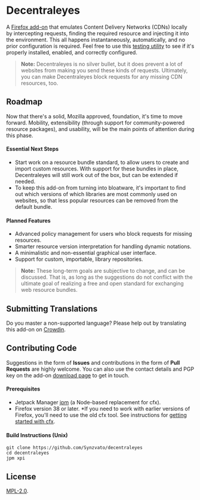 Decentraleyes
=============

A [Firefox add-on](https://addons.mozilla.org/firefox/addon/decentraleyes) that emulates Content Delivery Networks (CDNs) locally by intercepting requests, finding the required resource and injecting it into the environment. This all happens instantaneously, automatically, and no prior configuration is required. Feel free to use this [testing utility](https://decentraleyes.org/test) to see if it's properly installed, enabled, and correctly configured.

> **Note:** Decentraleyes is no silver bullet, but it does prevent a lot of websites from making you send these kinds of requests. Ultimately, you can make Decentraleyes block requests for any missing CDN resources, too.

## Roadmap

Now that there's a solid, Mozilla approved, foundation, it's time to move forward. Mobility, extensibility (through support for community-powered resource packages), and usability, will be the main points of attention during this phase.

#### Essential Next Steps

* Start work on a resource bundle standard, to allow users to create and import custom resources. With support for these bundles in place, Decentraleyes will still work out of the box, but can be extended if needed.
* To keep this add-on from turning into bloatware, it's important to find out which versions of which libraries are most commonly used on websites, so that less popular resources can be removed from the default bundle.

#### Planned Features

* Advanced policy management for users who block requests for missing resources.
* Smarter resource version interpretation for handling dynamic notations.
* A minimalistic and non-essential graphical user interface.
* Support for custom, importable, library repositories.

> **Note:** These long-term goals are subjective to change, and can be discussed. That is, as long as the suggestions do not conflict with the ultimate goal of realizing a free and open standard for exchanging web resource bundles.

## Submitting Translations

Do you master a non-supported language? Please help out by translating this add-on on [Crowdin](https://crowdin.com/project/decentraleyes).

## Contributing Code

Suggestions in the form of **Issues** and contributions in the form of **Pull Requests** are highly welcome. You can also use the contact details and PGP key on the add-on [download page](https://addons.mozilla.org/firefox/addon/decentraleyes) to get in touch.

#### Prerequisites

* Jetpack Manager [jpm](https://developer.mozilla.org/Add-ons/SDK/Tools/jpm#Installation) (a Node-based replacement for cfx).
* Firefox version 38 or later. *If you need to work with earlier versions of Firefox, you'll need to use the old cfx tool. See instructions for [getting started with cfx](https://developer.mozilla.org/Add-ons/SDK/Tutorials/Getting_started).

#### Build Instructions (Unix)

    git clone https://github.com/Synzvato/decentraleyes
    cd decentraleyes
    jpm xpi

## License

[MPL-2.0](https://www.mozilla.org/MPL/2.0).
